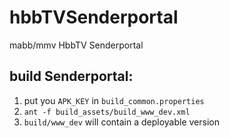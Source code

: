 hbbTVSenderportal
=================

mabb/mmv HbbTV Senderportal 

## build Senderportal:

1. put you `APK_KEY` in `build_common.properties`
2. `ant -f build_assets/build_www_dev.xml`
3. `build/www_dev` will contain a deployable version

